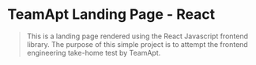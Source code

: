 # TeamApt Landing Page - React
> This is a landing page rendered using the React Javascript frontend library. The purpose of this simple project is to attempt the frontend engineering take-home test by TeamApt.



